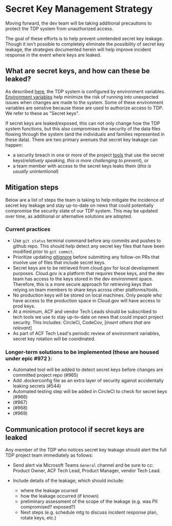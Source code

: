 # Secret Key Management Strategy

Moving forward, the dev team will be taking additional precautions to protect the TDP system from unauthorized access. 

The goal of these efforts is to help prevent unintended secret key leakage. Though it isn't possible to completely eliminate the possibility of secret key leakage, the strategies documented herein will help improve incident response in the event where keys are leaked. 

## What are secret keys, and how can these be leaked?

As described [here](https://github.com/raft-tech/TANF-app/blob/raft-tdp-main/docs/Architecture%20Decision%20Record/004-configuration-by-environment-variable.md), the TDP system is configured by environment variables. [Environment variables](https://medium.com/chingu/an-introduction-to-environment-variables-and-how-to-use-them-f602f66d15fa) help minimize the risk of running into unexpected issues when changes are made to the system. Some of these environment variables are senstive because these are used to authorize access to TDP. We refer to these as "Secret keys". 

If secret keys are leaked/exposed, this can not only change how the TDP system functions, but this also compromises the security of the data files flowing through the system (and the individuals and families represented in these data). There are two primary avenues that secret key leakage can happen: 
- a security breach in one or more of the project [tools](https://about.codecov.io/security-update/) that use the secret keys(*relatively speaking, this is more challenging to prevent*), or 
- a team member with access to the secret keys leaks them (*this is usually unintentional*)

## Mitigation steps
Below are a list of steps the team is taking to help mitigate the incidence of secret key leakage and stay up-to-date on news that could potentially compromise the security state of our TDP system. This may be updated over time, as additional or alternative solutions are adopted. 

### Current practices
- Use `git status` terminal command before any commits and pushes to github repo. This should help detect any secret key files that have been modified prior to `git commit`. 
- Prioritize updating [gitignore](https://git-scm.com/docs/gitignore) before submitting any follow-on PRs that involve use of files that include secret keys. 
- Secret keys are to be retrieved from cloud.gov for local development purposes. Cloud.gov is a platform that requires these keys, and the dev team has access to the keys stored in the dev environment space. Therefore, this is a more secure approach for retrieving keys than relying on team members to share keys across other platforms/tools.  
- No production keys will be stored on local machines. Only people who have access to the production space in Cloud.gov will have access to prod keys. 
- At a minimum, ACF and vendor Tech Leads should be subscribed to tech tools we use to stay up-to-date on news that could impact project security. This includes: CircleCi, CodeCov, [*insert others that are relevant*]
- As part of ACF Tech Lead's periodic review of environment variables, secret key rotation will be coordinated.

### Longer-term solutions to be implemented (these are housed under epic #972 ):
- Automated tool will be added to detect secret keys before changes are committed project repo (#965) 
- Add .dockerconfig file as an extra layer of security against accidentally leaking secrets (#544)
- Automated testing step will be added in CircleCI to check for secret keys (#966)
- (#967)
- (#968)
- (#969)

## Communication protocol if secret keys are leaked
Any member of the TDP who notices secret key leakage should alert the full TDP project team immediately as follows:

- Send alert via Microsoft Teams `General` channel and be sure to cc: Product Owner, ACF Tech Lead, Product Manager, vendor Tech Lead. 

- Include details of the leakage, which should include:
    - where the leakage ocurred
    - how the leakage occurred (if known)
    - preliminary assessment of the scope of the leakage (e.g. was PII compromised? exposed?)
    - Next steps (e.g. schedule mtg to discuss incident response plan, rotate keys, etc.)
